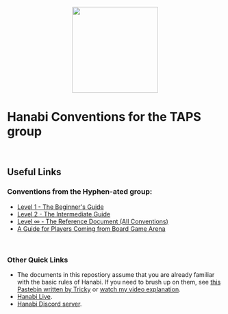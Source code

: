 <p align="center">
    <img src="img/hanabi.jpg" height="200" />
</p>

# Hanabi Conventions for the TAPS group

<br />

## Useful Links

### Conventions from the Hyphen-ated group:
* [Level 1 - The Beginner's Guide](https://github.com/Zamiell/hanabi-conventions/blob/master/Beginner.md)
* [Level 2 - The Intermediate Guide](https://github.com/Zamiell/hanabi-conventions/blob/master/Intermediate.md)
* [Level ∞ - The Reference Document (All Conventions)](https://github.com/Zamiell/hanabi-conventions/blob/master/Reference.md)
* [A Guide for Players Coming from Board Game Arena](https://github.com/Zamiell/hanabi-conventions/blob/master/misc/BGA.md)

<br />

### Other Quick Links

* The documents in this repostiory assume that you are already familiar with the basic rules of Hanabi. If you need to brush up on them, see [this Pastebin written by Tricky](http://pastebin.com/6brGz2J4) or [watch my video explanation](https://www.youtube.com/watch?v=jR9i1qCbHXQ).
* [Hanabi Live](http://hanabi.live/).
* [Hanabi Discord server](https://discord.gg/FADvkJp).
